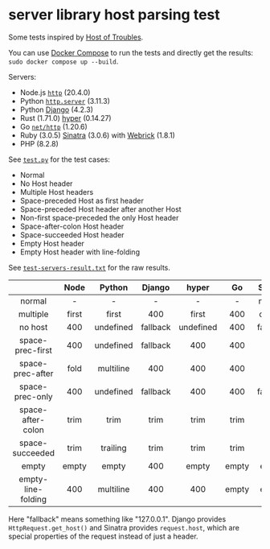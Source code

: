 # server library host parsing test

Some tests inspired by [Host of Troubles](https://hostoftroubles.com/).

You can use [Docker Compose](https://docs.docker.com/compose/) to run the tests and directly get the results: `sudo docker compose up --build`.

Servers:

-   Node.js [`http`](https://nodejs.org/api/http.html) (20.4.0)
-   Python [`http.server`](https://docs.python.org/3/library/http.server.html) (3.11.3)
-   Python [Django](https://www.djangoproject.com/) (4.2.3)
-   Rust (1.71.0) [hyper](https://hyper.rs/) (0.14.27)
-   Go [`net/http`](https://pkg.go.dev/net/http) (1.20.6)
-   Ruby (3.0.5) [Sinatra](https://sinatrarb.com/) (3.0.6) with [Webrick](https://github.com/ruby/webrick) (1.8.1)
-   PHP (8.2.8)

See [`test.py`](test.py) for the test cases:

-   Normal
-   No Host header
-   Multiple Host headers
-   Space-preceded Host as first header
-   Space-preceded Host header after another Host
-   Non-first space-preceded the only Host header
-   Space-after-colon Host header
-   Space-succeeded Host header
-   Empty Host header
-   Empty Host header with line-folding

See [`test-servers-result.txt`](results/test-servers-result.txt) for the raw results.

|                          | Node  |  Python   |  Django  |   hyper   |  Go   | Sinatra  |    PHP    |
| :----------------------: | :---: | :-------: | :------: | :-------: | :---: | :------: | :-------: |
|          normal          |   -   |     -     |    -     |     -     |   -   | no port  |     -     |
|         multiple         | first |   first   |   400    |   first   |  400  |  concat  |   first   |
|         no host          |  400  | undefined | fallback | undefined |  400  | fallback | undefined |
|     space-prec-first     |  400  | undefined | fallback |    400    |  400  |   400    | undefined |
|     space-prec-after     | fold  | multiline |   400    |    400    |  400  |   fold   |   first   |
|     space-prec-only      |  400  | undefined | fallback |    400    |  400  | fallback | undefined |
|    space-after-colon     | trim  |   trim    |   trim   |   trim    | trim  |   trim   |   trim    |
|     space-succeeded      | trim  | trailing  |   trim   |   trim    | trim  |   trim   | trailing  |
|          empty           | empty |   empty   |   400    |   empty   | empty |  empty   |   empty   |
|    empty-line-folding    |  400  | multiline |   400    |    400    | empty |  empty   |   empty   |

Here "fallback" means something like "127.0.0.1". Django provides `HttpRequest.get_host()` and Sinatra provides `request.host`, which are special properties of the request instead of just a header.
